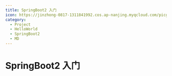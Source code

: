 ```yaml
---
title: SpringBoot2 入门
icon: https://jinzhong-0817-1311841992.cos.ap-nanjing.myqcloud.com/picgo/docker.svg
category:
  - Project
  - HelloWorld
  - SpringBoot2
  - MD
---
```


# SpringBoot2 入门

